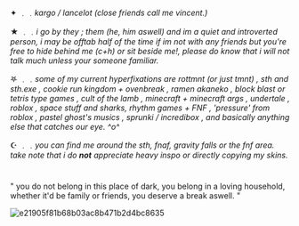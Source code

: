#
✦ ﹒﹒*kargo / lancelot (close friends call me vincent.)* 

★ ﹒﹒*i go by they ; them (he, him aswell) and im a quiet and introverted person, i may be offtab half of the time if im not with any friends but you're free to hide behind me (c+h) or sit beside me!, please do know that i will not talk much unless your someone familiar.* 

𖤐 ﹒﹒*some of my current hyperfixations are rottmnt (or just tmnt) , sth and sth.exe , cookie run kingdom + ovenbreak , ramen akaneko , block blast or tetris type games , cult of the lamb , minecraft + minecraft args , undertale , roblox , space stuff and sharks, rhythm games + FNF , 'pressure' from roblox , pastel ghost's musics , sprunki / incredibox , and basically anything else that catches our eye. ^o^*

☪︎ ﹒﹒*you can find me around the sth, fnaf, gravity falls or the fnf area. take note that i do **not** appreciate heavy inspo or directly copying my skins.*

#
" you do not belong in this place of dark, you belong in a loving household, whether it'd be family or friends, you deserve a break aswell. "

![e21905f81b68b03ac8b471b2d4bc8635](https://github.com/user-attachments/assets/43c22536-7dac-4218-aff2-fffbe7f7d300)
